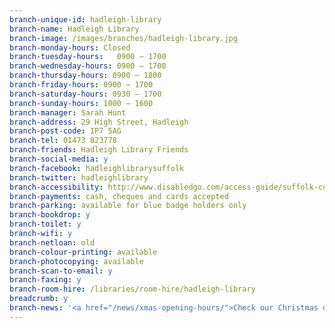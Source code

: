 ```yaml
---
branch-unique-id: hadleigh-library
branch-name: Hadleigh Library
branch-image: /images/branches/hadleigh-library.jpg
branch-monday-hours: Closed
branch-tuesday-hours:	0900 – 1700
branch-wednesday-hours: 0900 – 1700
branch-thursday-hours: 0900 – 1800
branch-friday-hours: 0900 – 1700
branch-saturday-hours: 0930 – 1700
branch-sunday-hours: 1000 – 1600
branch-manager: Sarah Hunt
branch-address: 29 High Street, Hadleigh
branch-post-code: IP7 5AG
branch-tel: 01473 823778
branch-friends: Hadleigh Library Friends
branch-social-media: y
branch-facebook: hadleighlibrarysuffolk
branch-twitter: hadleighlibrary
branch-accessibility: http://www.disabledgo.com/access-guide/suffolk-county-council/hadleigh-library-2
branch-payments: cash, cheques and cards accepted
branch-parking: available for blue badge holders only
branch-bookdrop: y
branch-toilet: y
branch-wifi: y
branch-netloan: old
branch-colour-printing: available
branch-photocopying: available
branch-scan-to-email: y
branch-faxing: y
branch-room-hire: /libraries/room-hire/hadleigh-library
breadcrumb: y
branch-news: '<a href="/news/xmas-opening-hours/">Check our Christmas opening hours.</a>'
---
```

